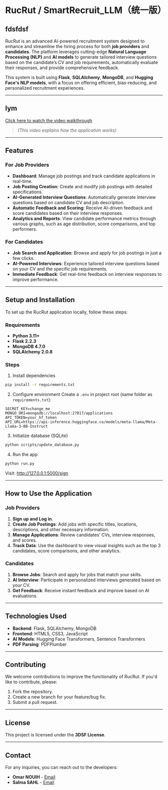 # RucRut / SmartRecruit_LLM（统一版）

## **fdsfdsf**
RucRut is an advanced AI-powered recruitment system designed to enhance and streamline the hiring process for both **job providers** and **candidates**. The platform leverages cutting-edge **Natural Language Processing (NLP)** and **AI models** to generate tailored interview questions based on the candidate’s CV and job requirements, automatically evaluate their responses, and provide comprehensive feedback.

This system is built using **Flask**, **SQLAlchemy**, **MongoDB**, and **Hugging Face's NLP models**, with a focus on offering efficient, bias-reducing, and personalized recruitment experiences.

---

## **lym**

[Click here to watch the video walkthrough](https://drive.google.com/file/d/103M12Ok-hC81KZHVV7FvGC586wEa_KKX/view?usp=sharing)

> *(This video explains how the application works)*
 
---

## **Features**

### **For Job Providers**
- **Dashboard**: Manage job postings and track candidate applications in real-time.
- **Job Posting Creation**: Create and modify job postings with detailed specifications.
- **AI-Generated Interview Questions**: Automatically generate interview questions based on candidate CV and job description.
- **Automatic Feedback and Scoring**: Receive AI-driven feedback and score candidates based on their interview responses.
- **Analytics and Reports**: View candidate performance metrics through various graphs, such as age distribution, score comparisons, and top performers.

### **For Candidates**
- **Job Search and Application**: Browse and apply for job postings in just a few clicks.
- **AI-Powered Interviews**: Experience tailored interview questions based on your CV and the specific job requirements.
- **Immediate Feedback**: Get real-time feedback on interview responses to improve performance.

---

## **Setup and Installation**

To set up the RucRut application locally, follow these steps:

### **Requirements**
- **Python 3.11+**
- **Flask 2.2.3**
- **MongoDB 4.7.0**
- **SQLAlchemy 2.0.8**

### Steps
1) Install dependencies
```bash
pip install -r requirements.txt
```

2) Configure environment
Create a `.env` in project root (same folder as `requirements.txt`):
```env
SECRET_KEY=change_me
MONGO_URI=mongodb://localhost:27017/applications
API_TOKEN=your_hf_token
API_URL=https://api-inference.huggingface.co/models/meta-llama/Meta-Llama-3-8B-Instruct
```

3) Initialize database (SQLite)
```bash
python scripts/update_database.py
```

4) Run the app
```bash
python run.py
```
Visit: http://127.0.0.1:5000/sign

---

## **How to Use the Application**

### **Job Providers**
1. **Sign up and Log in**.
2. **Create Job Postings**: Add jobs with specific titles, locations, descriptions, and other necessary information.
3. **Manage Applications**: Review candidates’ CVs, interview responses, and scores.
4. **Track Data**: Use the dashboard to view visual insights such as the top 3 candidates, score comparisons, and other analytics.

### **Candidates**
1. **Browse Jobs**: Search and apply for jobs that match your skills.
2. **AI Interview**: Participate in personalized interviews generated based on your CV.
3. **Get Feedback**: Receive instant feedback and improve based on AI evaluations.

---

## **Technologies Used**

- **Backend**: Flask, SQLAlchemy, MongoDB
- **Frontend**: HTML5, CSS3, JavaScript
- **AI Models**: Hugging Face Transformers, Sentence Transformers
- **PDF Parsing**: PDFPlumber

---

## **Contributing**

We welcome contributions to improve the functionality of RucRut. If you'd like to contribute, please:

1. Fork the repository.
2. Create a new branch for your feature/bug fix.
3. Submit a pull request.

---

## **License**

This project is licensed under the **3DSF License**.

---

## **Contact**

For any inquiries, you can reach out to the developers:

- **Omar NOUIH** - [Email](omarnouih@gmail.com)
- **Salma SAHL** - [Email](sahlsalma56@gmail.com)
